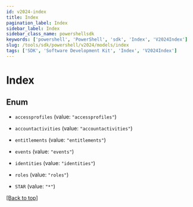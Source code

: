 ```yaml
---
id: v2024-index
title: Index
pagination_label: Index
sidebar_label: Index
sidebar_class_name: powershellsdk
keywords: ['powershell', 'PowerShell', 'sdk', 'Index', 'V2024Index'] 
slug: /tools/sdk/powershell/v2024/models/index
tags: ['SDK', 'Software Development Kit', 'Index', 'V2024Index']
---
```



# Index

## Enum


* `accessprofiles` (value: `"accessprofiles"`)

* `accountactivities` (value: `"accountactivities"`)

* `entitlements` (value: `"entitlements"`)

* `events` (value: `"events"`)

* `identities` (value: `"identities"`)

* `roles` (value: `"roles"`)

* `STAR` (value: `"*"`)


[[Back to top]](#) 

